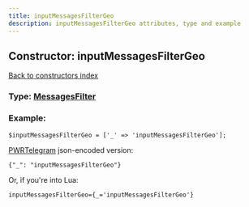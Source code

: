 ```yaml
---
title: inputMessagesFilterGeo
description: inputMessagesFilterGeo attributes, type and example
---
```

## Constructor: inputMessagesFilterGeo  
[Back to constructors index](index.md)






### Type: [MessagesFilter](../types/MessagesFilter.md)


### Example:

```
$inputMessagesFilterGeo = ['_' => 'inputMessagesFilterGeo'];
```  

[PWRTelegram](https://pwrtelegram.xyz) json-encoded version:

```
{"_": "inputMessagesFilterGeo"}
```


Or, if you're into Lua:  


```
inputMessagesFilterGeo={_='inputMessagesFilterGeo'}

```


